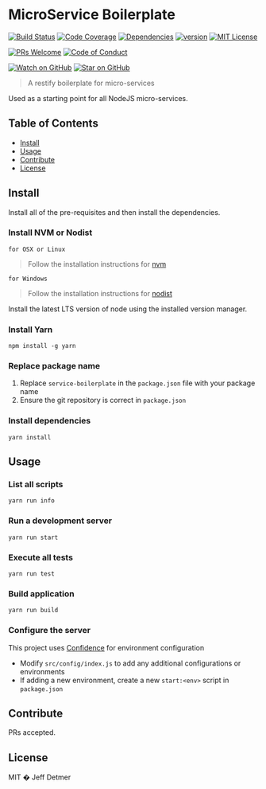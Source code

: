 # MicroService Boilerplate

[![Build Status][build-badge]][build]
[![Code Coverage][coverage-badge]][coverage]
[![Dependencies][dependencyci-badge]][dependencyci]
[![version][version-badge]][package]
[![MIT License][license-badge]][LICENSE]

[![PRs Welcome][prs-badge]][prs]
[![Code of Conduct][coc-badge]][coc]

[![Watch on GitHub][github-watch-badge]][github-watch]
[![Star on GitHub][github-star-badge]][github-star]

> A restify boilerplate for micro-services

Used as a starting point for all NodeJS micro-services.

## Table of Contents

- [Install](#install)
- [Usage](#usage)
- [Contribute](#contribute)
- [License](#license)

## Install

Install all of the pre-requisites and then install the dependencies.

### Install NVM or Nodist

`for OSX or Linux`
> Follow the installation instructions for [nvm](https://github.com/creationix/nvm)

`for Windows`
> Follow the installation instructions for [nodist](https://github.com/marcelklehr/nodist)

Install the latest LTS version of node using the installed version manager.

### Install Yarn

```
npm install -g yarn
```

### Replace package name

1. Replace `service-boilerplate` in the `package.json` file with your package name
2. Ensure the git repository is correct in `package.json`

### Install dependencies

```
yarn install
```

## Usage

### List all scripts

```
yarn run info
```

### Run a development server

```
yarn run start
```

### Execute all tests

```
yarn run test
```

### Build application

```
yarn run build
```

### Configure the server

This project uses [Confidence](https://www.npmjs.com/package/confidence) for environment configuration

* Modify `src/config/index.js` to add any additional configurations or environments
* If adding a new environment, create a new `start:<env>` script in `package.json`


## Contribute

PRs accepted.

## License

MIT � Jeff Detmer

[build-badge]: https://img.shields.io/travis/shellthor/microservice-boilerplate.svg?style=flat-square
[build]: https://travis-ci.org/shellthor/microservice-boilerplate.svg
[coverage-badge]: https://img.shields.io/codecov/c/github/shellthor/microservice-boilerplate.svg?style=flat-square
[coverage]: https://codecov.io/github/shellthor/microservice-boilerplate
[dependencyci-badge]: https://dependencyci.com/github/shellthor/microservice-boilerplate/badge?style=flat-square
[dependencyci]: https://dependencyci.com/github/shellthor/microservice-boilerplate
[version-badge]: https://img.shields.io/github/tag/shellthor/microservice-boilerplate.svg?style=flat-square
[package]: https://github.com/shellthor/microservice-boilerplate
[license-badge]: https://img.shields.io/github/license/mashape/apistatus.svg?style=flat-square
[license]: https://github.com/shellthor/microservice-boilerplate/blob/master/LICENSE.md
[prs-badge]: https://img.shields.io/badge/PRs-welcome-brightgreen.svg?style=flat-square
[prs]: http://makeapullrequest.com
[coc-badge]: https://img.shields.io/badge/code%20of-conduct-ff69b4.svg?style=flat-square
[coc]: https://github.com/shellthor/microservice-boileplate/blob/master/CODE_OF_CONDUCT.md
[github-watch-badge]: https://img.shields.io/github/watchers/shellthor/microservice-boilerplate.svg?style=social
[github-watch]: https://github.com/shellthor/microservice-boilerplate/watchers
[github-star-badge]: https://img.shields.io/github/stars/shellthor/microservice-boilerplate.svg?style=social
[github-star]: https://github.com/shellthor/microservice-boilerplate/stargazers
[emojis]: https://github.com/kentcdodds/all-contributors#emoji-key
[all-contributors]: https://github.com/kentcdodds/all-contributors
